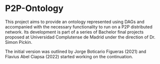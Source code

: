 # P2P-Ontology
This project aims to provide an ontology represented using DAGs and accompanied with the necessary functionality to run on a P2P distributed network. Its development is part of a series of Bachelor final projects proposed at Universidad Complutense de Madrid under the direction of Dr. Simon Pickin.

The initial version was outlined by Jorge Boticario Figueras (2021) and Flavius Abel Ciapsa (2022) started working on the continuation.
